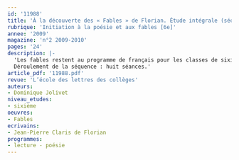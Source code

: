 ```yaml
---
id: '11988'
title: 'À la découverte des « Fables » de Florian. Étude intégrale (séquence)'
rubrique: 'Initiation à la poésie et aux fables [6e]'
annee: '2009'
magazine: 'n°2 2009-2010'
pages: '24'
description: |-
  'Les fables restent au programme de français pour les classes de sixième en cette rentrée 2009-2010, et les Instructions officielles font à nouveau la part belle à La Fontaine. Il est pourtant un autre fabuliste, du XVIIIe siècle, cette fois, qui mérite l’attention : Jean-Pierre Claris de Florian. Florian a d’abord composé comédies et poèmes avant de se lancer dans la rédaction de ses fables en 1789, alors que la Révolution gronde. Tout comme La Fontaine, qu’il va d’ailleurs imiter, l’auteur est soucieux d’instruire en amusant. Il va, lui aussi, s’inspirer d’Ésope, mais sans négliger les fabulistes étrangers contemporains, comme l’Allemand Magnus Gottfried Lichtwer (1719-1783) et l’Espagnol Thomas Yriarte (1750-1791)...
  Déroulement de la séquence : huit séances.'
article_pdf: '11988.pdf'
revue: 'L’école des lettres des collèges'
auteurs:
- Dominique Jolivet
niveau_etudes:
- sixième
oeuvres:
- Fables
ecrivains:
- Jean-Pierre Claris de Florian
programmes:
- lecture - poésie
---
```

